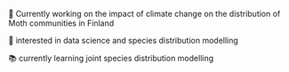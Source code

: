:eyes: Currently working on the impact of climate change on the distribution of Moth communities in Finland 

:speech_balloon: interested in data science and species distribution modelling

:books: currently learning joint species distribution modelling

